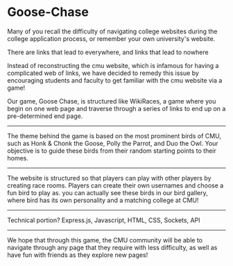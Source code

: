 # Goose-Chase

Many of you recall the difficulty of navigating college websites during the college application process, or remember your own university's website. 

There are links that lead to everywhere, and links that lead to nowhere

Instead of reconstructing the cmu website, which is infamous for having a complicated web of links, we have decided to remedy this issue by encouraging students and faculty to get familiar with the cmu website via a game!

Our game, Goose Chase, is structured like WikiRaces, a game where you begin on one web page and traverse through a series of links to end up on a pre-determined end page.

---
The theme behind the game is based on the most prominent birds of CMU, such as Honk & Chonk the Goose, Polly the Parrot, and Duo the Owl. Your objective is to guide these birds from their random starting points to their homes.

--- 
The website is structured so that players can play with other players by creating race rooms. Players can create their own usernames and choose a fun bird to play as. you can actually see these birds in our bird gallery, where bird has its own personality and a matching college at CMU!

---
Technical portion?
Express.js, Javascript, HTML, CSS, Sockets, API 

---
We hope that through this game, the CMU community will be able to navigate through any page that they require with less difficulty, as well as have fun with friends as they explore new pages!
